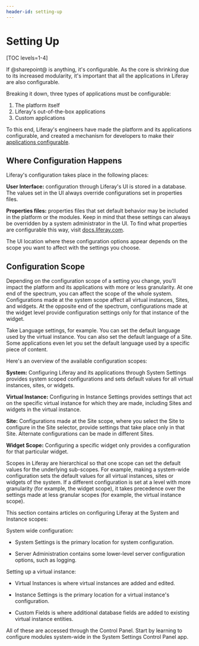 ```yaml
---
header-id: setting-up
---
```


# Setting Up

[TOC levels=1-4]

If @sharepoint@ is anything, it's configurable. As the core is shrinking
due to its increased modularity, it's important that all the applications in
Liferay are also configurable. 

Breaking it down, three types of applications must be configurable:

1.  The platform itself
2.  Liferay's out-of-the-box applications 
3.  Custom applications

To this end, Liferay's engineers have made the platform and its applications
configurable, and created a mechanism for developers to make their
[applications configurable](/docs/7-2/frameworks/-/knowledge_base/f/configurable-applications).

## Where Configuration Happens

Liferay's configuration takes place in the following places: 

**User Interface:** configuration through Liferay's UI is stored in a database. The
values set in the UI always override configurations set in properties files.

**Properties files:** properties files that set default behavior may be included in
the platform or the modules. Keep in mind that these settings can always be
overridden by a system administrator in the UI. To find what properties are
configurable this way, visit
[docs.liferay.com](https://docs.liferay.com/portal/7.2-latest/propertiesdoc).

The UI location where these configuration options appear depends on the scope
you want to affect with the settings you choose.

## Configuration Scope

Depending on the configuration scope of a setting you change, you'll impact the
platform and its applications with more or less granularity. At one end of the
spectrum, you can affect the scope of the whole system. Configurations made at
the system scope affect all virtual instances, Sites, and widgets. At the
opposite end of the spectrum, configurations made at the widget level provide
configuration settings only for that instance of the widget. 

Take Language settings, for example. You can set the default language used by
the virtual instance. You can also set the default language of a Site. Some
applications even let you set the default language used by a specific piece of
content. 

Here's an overview of the available configuration scopes:

**System:** Configuring Liferay and its applications through System Settings
provides system scoped configurations and sets default values for all virtual
instances, sites, or widgets.

**Virtual Instance:** Configuring in Instance Settings provides settings that
act on the specific virtual instance for which they are made, including Sites
and widgets in the virtual instance.

**Site:** Configurations made at the Site scope, where you select the Site to
configure in the Site selector, provide settings that take place only in that
Site. Alternate configurations can be made in different Sites.

**Widget Scope:** Configuring a specific widget only provides a
configuration for that particular widget.

Scopes in Liferay are hierarchical so that one scope can set the default values
for the underlying sub-scopes. For example, making a system-wide configuration
sets the default values for all virtual instances, sites or widgets of
the system. If a different configuration is set at a level with more granularity
(for example, the widget scope), it takes precedence over the settings made
at less granular scopes (for example, the virtual instance scope).

This section contains articles on configuring Liferay at the System and Instance
scopes:

System wide configuration:

- System Settings is the primary location for system configuration.

- Server Administration contains some lower-level server configuration options, such
  as logging.

Setting up a virtual instance:

- Virtual Instances is where virtual instances are added and
  edited.

- Instance Settings is the primary location for a virtual instance's
  configuration.

- Custom Fields is where additional database fields are added to existing
  virtual instance entities.

All of these are accessed through the Control Panel. Start by learning to
configure modules system-wide in the System Settings Control Panel app.
